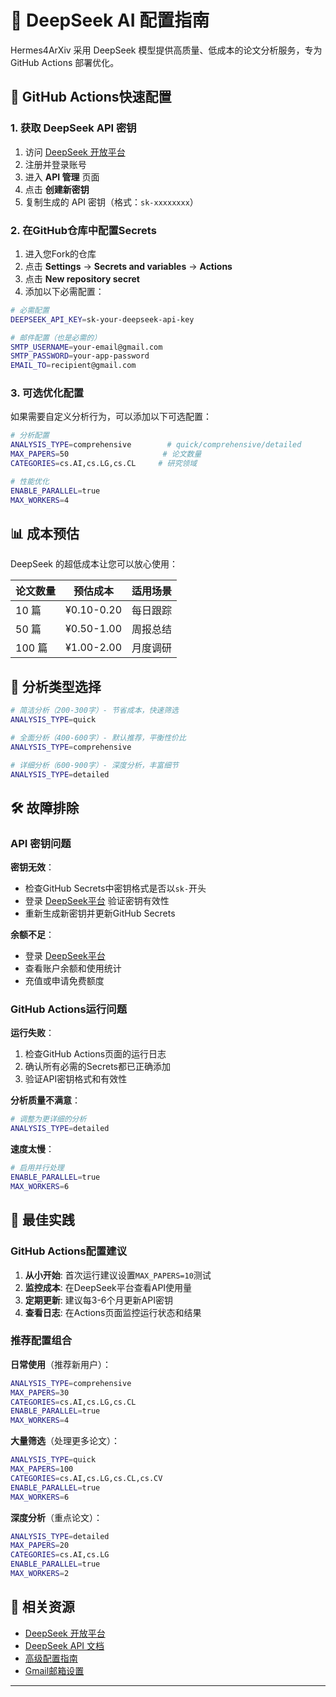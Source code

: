 # 🚀 DeepSeek AI 配置指南

Hermes4ArXiv 采用 DeepSeek 模型提供高质量、低成本的论文分析服务，专为 GitHub Actions 部署优化。

## 🔧 GitHub Actions快速配置

### 1. 获取 DeepSeek API 密钥

1. 访问 [DeepSeek 开放平台](https://platform.deepseek.com/)
2. 注册并登录账号
3. 进入 **API 管理** 页面
4. 点击 **创建新密钥**
5. 复制生成的 API 密钥（格式：`sk-xxxxxxxx`）

### 2. 在GitHub仓库中配置Secrets

1. 进入您Fork的仓库
2. 点击 **Settings** → **Secrets and variables** → **Actions**
3. 点击 **New repository secret**
4. 添加以下必需配置：

```bash
# 必需配置
DEEPSEEK_API_KEY=sk-your-deepseek-api-key

# 邮件配置（也是必需的）
SMTP_USERNAME=your-email@gmail.com
SMTP_PASSWORD=your-app-password
EMAIL_TO=recipient@gmail.com
```

### 3. 可选优化配置

如果需要自定义分析行为，可以添加以下可选配置：

```bash
# 分析配置
ANALYSIS_TYPE=comprehensive        # quick/comprehensive/detailed
MAX_PAPERS=50                     # 论文数量
CATEGORIES=cs.AI,cs.LG,cs.CL     # 研究领域

# 性能优化
ENABLE_PARALLEL=true
MAX_WORKERS=4
```

## 📊 成本预估

DeepSeek 的超低成本让您可以放心使用：

| 论文数量 | 预估成本 | 适用场景 |
|----------|----------|----------|
| 10 篇 | ¥0.10-0.20 | 每日跟踪 |
| 50 篇 | ¥0.50-1.00 | 周报总结 |
| 100 篇 | ¥1.00-2.00 | 月度调研 |

## 🔬 分析类型选择

```bash
# 简洁分析（200-300字）- 节省成本，快速筛选
ANALYSIS_TYPE=quick

# 全面分析（400-600字）- 默认推荐，平衡性价比
ANALYSIS_TYPE=comprehensive

# 详细分析（600-900字）- 深度分析，丰富细节
ANALYSIS_TYPE=detailed
```

## 🛠️ 故障排除

### API 密钥问题

**密钥无效**：
- 检查GitHub Secrets中密钥格式是否以`sk-`开头
- 登录 [DeepSeek平台](https://platform.deepseek.com/) 验证密钥有效性
- 重新生成新密钥并更新GitHub Secrets

**余额不足**：
- 登录 [DeepSeek平台](https://platform.deepseek.com/)
- 查看账户余额和使用统计
- 充值或申请免费额度

### GitHub Actions运行问题

**运行失败**：
1. 检查GitHub Actions页面的运行日志
2. 确认所有必需的Secrets都已正确添加
3. 验证API密钥格式和有效性

**分析质量不满意**：
```bash
# 调整为更详细的分析
ANALYSIS_TYPE=detailed
```

**速度太慢**：
```bash
# 启用并行处理
ENABLE_PARALLEL=true
MAX_WORKERS=6
```

## 📝 最佳实践

### GitHub Actions配置建议

1. **从小开始**: 首次运行建议设置`MAX_PAPERS=10`测试
2. **监控成本**: 在DeepSeek平台查看API使用量
3. **定期更新**: 建议每3-6个月更新API密钥
4. **查看日志**: 在Actions页面监控运行状态和结果

### 推荐配置组合

**日常使用**（推荐新用户）：
```bash
ANALYSIS_TYPE=comprehensive
MAX_PAPERS=30
CATEGORIES=cs.AI,cs.LG,cs.CL
ENABLE_PARALLEL=true
MAX_WORKERS=4
```

**大量筛选**（处理更多论文）：
```bash
ANALYSIS_TYPE=quick
MAX_PAPERS=100
CATEGORIES=cs.AI,cs.LG,cs.CL,cs.CV
ENABLE_PARALLEL=true
MAX_WORKERS=6
```

**深度分析**（重点论文）：
```bash
ANALYSIS_TYPE=detailed
MAX_PAPERS=20
CATEGORIES=cs.AI,cs.LG
ENABLE_PARALLEL=true
MAX_WORKERS=2
```

## 🔗 相关资源

- [DeepSeek 开放平台](https://platform.deepseek.com/)
- [DeepSeek API 文档](https://platform.deepseek.com/docs)
- [高级配置指南](../../ADVANCED_CONFIG.md)
- [Gmail邮箱设置](GMAIL_SETUP_GUIDE.md)

---
